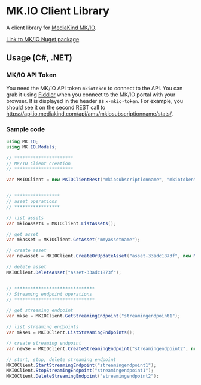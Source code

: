 # MK.IO Client Library

A client library for [MediaKind MK/IO](https://io.mediakind.com/).

[Link to MK/IO Nuget package](https://www.nuget.org/packages/MK.IO)

## Usage (C#, .NET)

### MK/IO API Token

You need the MK/IO API token `mkiotoken` to connect to the API. You can grab it using [Fiddler](https://www.telerik.com/fiddler) when you connect to the MK/IO portal with your browser.
It is displayed in the header as `x-mkio-token`. For example, you should see it on the second REST call to https://api.io.mediakind.com/api/ams/mkiosubscriptionname/stats/.

### Sample code

```csharp
using MK.IO;
using MK.IO.Models;

// **********************
// MK/IO Client creation
// **********************

var MKIOClient = new MKIOClientRest("mkiosubscriptionname", "mkiotoken");


// *****************
// asset operations
// *****************

// list assets
var mkioAssets = MKIOClient.ListAssets();

// get asset
var mkasset = MKIOClient.GetAsset("mmyassetname");

// create asset
var newasset = MKIOClient.CreateOrUpdateAsset("asset-33adc1873f", new MKIOAsset("asset-67c25a02-a672-40cd-a4da-dcc48b89acae", "description of asset", "storagename"));

// delete asset
MKIOClient.DeleteAsset("asset-33adc1873f");


// ******************************
// Streaming endpoint operations
// ******************************

// get streaming endpoint
var mkse = MKIOClient.GetStreamingEndpoint("streamingendpoint1");

// list streaming endpoints
var mkses = MKIOClient.ListStreamingEndpoints();

// create streaming endpoint
var newSe = MKIOClient.CreateStreamingEndpoint("streamingendpoint2", new MKIOStreamingEndpoint("francecentral", "my description", new MKIOStreamingEndpointSku("Standard", 600), 0, false), true);

// start, stop, delete streaming endpoint
MKIOClient.StartStreamingEndpoint("streamingendpoint1");
MKIOClient.StopStreamingEndpoint("streamingendpoint1");
MKIOClient.DeleteStreamingEndpoint("streamingendpoint2");

```

